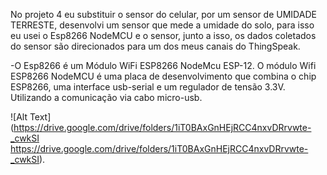 No projeto 4 eu substituir o sensor do celular, por um sensor de UMIDADE TERRESTE, desenvolvi um sensor que mede a umidade do solo, para isso eu usei o Esp8266 NodeMCU e o sensor, junto a isso, os dados coletados do sensor são direcionados para um dos meus canais do ThingSpeak. 

-O Esp8266 é um Módulo WiFi ESP8266 NodeMcu ESP-12. O módulo Wifi ESP8266 NodeMCU é uma placa de desenvolvimento que combina o chip ESP8266, uma interface usb-serial e um regulador de tensão 3.3V. Utilizando a comunicação via cabo micro-usb. 

![Alt Text](https://drive.google.com/drive/folders/1iT0BAxGnHEjRCC4nxvDRrvwte-_cwkSI
https://drive.google.com/drive/folders/1iT0BAxGnHEjRCC4nxvDRrvwte-_cwkSI).
